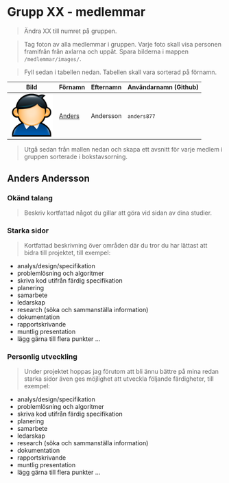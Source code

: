 # Grupp XX - medlemmar

> Ändra XX till numret på gruppen. 

> Tag foton av alla medlemmar i gruppen. Varje foto skall visa personen framifrån från axlarna och uppåt. Spara bilderna i mappen `/medlemmar/images/`.

> Fyll sedan i tabellen nedan. Tabellen skall vara sorterad på förnamn. 

Bild                                       | Förnamn               | Efternamn | Användarnamn (Github)
-------------------------------------------|-----------------------|-----------|---------------------
<img src="images/user.png" width="100px">  | [Anders](#anders877)  | Andersson | `anders877`

> Utgå sedan från mallen nedan och skapa ett avsnitt för varje medlem i gruppen sorterade i bokstavsorning. 
<a name="anders877"></a>

## Anders Andersson


### Okänd talang
> Beskriv kortfattad något du gillar att göra vid sidan av dina studier. 

### Starka sidor

> Kortfattad beskrivning över områden där du tror du har lättast att bidra till projektet, till exempel: 
- analys/design/specifikation
- problemlösning och algoritmer
- skriva kod utifrån färdig specifikation
- planering
- samarbete
- ledarskap
- research (söka och sammanställa information)
- dokumentation
- rapportskrivande
- muntlig presentation
- lägg gärna till flera punkter ...

### Personlig utveckling

> Under projektet hoppas jag förutom att bli ännu bättre på mina redan starka sidor även ges möjlighet att utveckla följande färdigheter, till exempel: 
- analys/design/specifikation
- problemlösning och algoritmer
- skriva kod utifrån färdig specifikation
- planering
- samarbete
- ledarskap
- research (söka och sammanställa information)
- dokumentation
- rapportskrivande
- muntlig presentation
- lägg gärna till flera punkter ...


